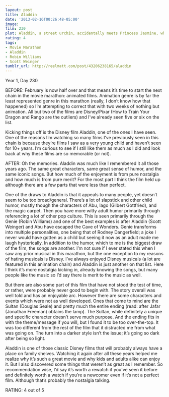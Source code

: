 ```yaml
---
layout: post
title: Aladdin
date: '2013-02-16T00:26:48-05:00'
image: 
film: 230
plot: Aladdin, a street urchin, accidentally meets Princess Jasmine, who is in the city undercover. They love each other, but she can only marry a prince.
rating: 4
tags:
- Movie Marathon
- Aladdin
- Robin Williams
- Scott Weinger
tumblr_url: http://reelmatt.com/post/43206238165/aladdin
---
```


Year 1, Day 230

BEFORE: February is now half over and that means it’s time to start the next chain in the movie marathon: animated films. Animation genre is by far the least represented genre in this marathon (really, I don’t know how that happened) so I’m attempting to correct that with two weeks of nothing but animation. All but two of the films are Disney/Pixar (How to Train Your Dragon and Rango are the outliers) and I’ve already seen five or six on the list.

Kicking things off is the Disney film Aladdin, one of the ones I have seen. One of the reasons I’m watching so many films I’ve previously seen in this chain is because they’re films I saw as a very young child and haven’t seen for 10+ years. I’m curious to see if I still like them as much as I did and look back at why these films are so memorable (or not).

AFTER: Oh the memories. Aladdin was much like I remembered it all those years ago. The same great characters, same great sense of humor, and the same iconic songs. But how much of the enjoyment is from pure nostalgia and how much is from pure merit? For the most part I think the film held up although there are a few parts that were less than perfect.

One of the draws to Aladdin is that it appeals to many people, yet doesn’t seem to be too broad/general. There’s a lot of slapstick and other child humor, mostly though the characters of Abu, Iago (Gilbert Gottfried), and the magic carpet. Then you have more witty adult humor primarily through referencing a lot of other pop culture. This is seen primarily through the Genie (Robin Williams) and one of the best examples is after Aladdin (Scott Weinger) and Abu have escaped the Cave of Wonders. Genie transforms into multiple personalities, one being that of Rodney Dangerfield; a joke I never would have gotten as a child but seeing it now as an adult made me laugh hysterically. In addition to the humor, which to me is the biggest draw of the film, the songs are another. I’m not sure if I ever stated this when I saw any prior musical in this marathon, but the one exception to my reasons of hating musicals is Disney. I’ve always enjoyed Disney musicals (a lot are featured in this animation chain) and Aladdin is just another on that list. Here I think it’s more nostalgia kicking in, already knowing the songs, but many people like the music so I’d say there is merit to the music as well.

But there are also some part of this film that have not stood the test of time, or rather, were probably never good to begin with. The story overall was well told and has an enjoyable arc. However there are some characters and events which were not as well developed. Ones that come to mind are the Sultan (Douglas Seale) and pretty much the entire ending (read: after Jafar (Jonathan Freeman) obtains the lamp). The Sultan, while definitely a unique and specific character doesn’t serve much purpose. And the ending fits in with the theme/message if you will, but I found it to be too over-the-top. It was too different from the rest of the film that it distracted me from what was going on. The turn into a darker style isn’t the issue; it’s going so dark after being so light.

Aladdin is one of those classic Disney films that will probably always have a place on family shelves. Watching it again after all these years helped me realize why it’s such a great movie and why kids and adults alike can enjoy it. But I also discovered some things that weren’t as great as I remember. So recommendation wise, I’d say it’s worth a rewatch if you’ve seen it before and definitely worth a watch if you’re a newcomer even if it’s not a perfect film. Although that’s probably the nostalgia talking.

RATING: 4 out of 5
